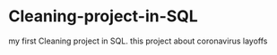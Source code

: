 # Cleaning-project-in-SQL
my first Cleaning project in SQL. this project  about coronavirus layoffs
